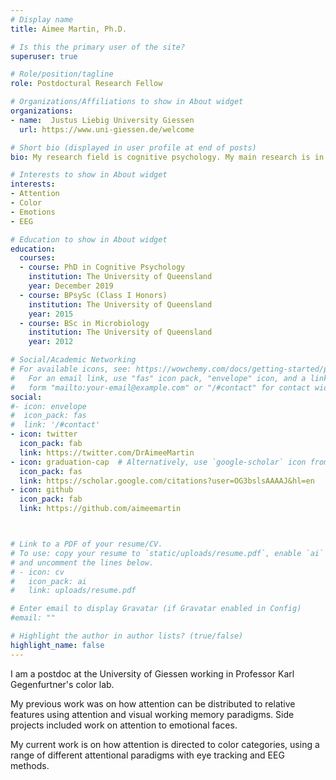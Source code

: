 ```yaml
---
# Display name
title: Aimee Martin, Ph.D.

# Is this the primary user of the site?
superuser: true

# Role/position/tagline
role: Postdoctural Research Fellow

# Organizations/Affiliations to show in About widget
organizations:
- name:  Justus Liebig University Giessen
  url: https://www.uni-giessen.de/welcome

# Short bio (displayed in user profile at end of posts)
bio: My research field is cognitive psychology. My main research is in attention, color and emotions. My main techniques are EEG and eye tracking. 

# Interests to show in About widget
interests:
- Attention 
- Color
- Emotions 
- EEG

# Education to show in About widget
education:
  courses:
  - course: PhD in Cognitive Psychology
    institution: The University of Queensland
    year: December 2019
  - course: BPsySc (Class I Honors)
    institution: The University of Queensland
    year: 2015
  - course: BSc in Microbiology 
    institution: The University of Queensland
    year: 2012

# Social/Academic Networking
# For available icons, see: https://wowchemy.com/docs/getting-started/page-builder/#icons
#   For an email link, use "fas" icon pack, "envelope" icon, and a link in the
#   form "mailto:your-email@example.com" or "/#contact" for contact widget.
social:
#- icon: envelope
#  icon_pack: fas
#  link: '/#contact'
- icon: twitter
  icon_pack: fab
  link: https://twitter.com/DrAimeeMartin
- icon: graduation-cap  # Alternatively, use `google-scholar` icon from `ai` icon pack
  icon_pack: fas
  link: https://scholar.google.com/citations?user=OG3bslsAAAAJ&hl=en
- icon: github
  icon_pack: fab
  link: https://github.com/aimeemartin



# Link to a PDF of your resume/CV.
# To use: copy your resume to `static/uploads/resume.pdf`, enable `ai` icons in `params.toml`, 
# and uncomment the lines below.
# - icon: cv
#   icon_pack: ai
#   link: uploads/resume.pdf

# Enter email to display Gravatar (if Gravatar enabled in Config)
#email: ""

# Highlight the author in author lists? (true/false)
highlight_name: false
---
```


I am a postdoc at the University of Giessen working in Professor Karl Gegenfurtner's color lab.  

My previous work was on how attention can be distributed to relative features using attention and visual working memory paradigms. Side projects included work on attention to emotional faces.

My current work is on how attention is directed to color categories, using a range of different attentional paradigms with eye tracking and EEG methods. 




